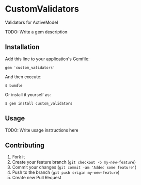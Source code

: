 # CustomValidators
Validators for ActiveModel

TODO: Write a gem description

## Installation

Add this line to your application's Gemfile:

    gem 'custom_validators'

And then execute:

    $ bundle

Or install it yourself as:

    $ gem install custom_validators

## Usage

TODO: Write usage instructions here

## Contributing

1. Fork it
2. Create your feature branch (`git checkout -b my-new-feature`)
3. Commit your changes (`git commit -am 'Added some feature'`)
4. Push to the branch (`git push origin my-new-feature`)
5. Create new Pull Request
